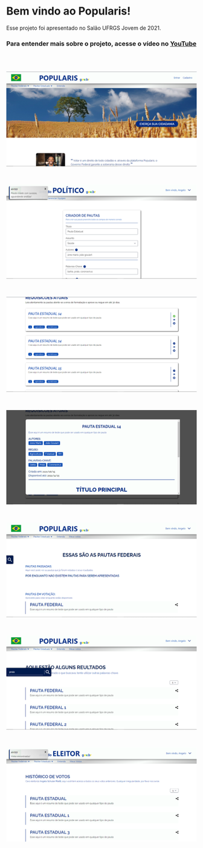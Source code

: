 # Bem vindo ao Popularis!
Esse projeto foi apresentado no Salão UFRGS Jovem de 2021.

### Para entender mais sobre o projeto, acesse o vídeo no [YouTube](https://www.youtube.com/watch?v=z7Fxt9x_37M&t=5s)
<br/>
<br/>

![](./public/images/readme/pic1.png)

<br/>

![](./public/images/readme/pic2.png)

<br/>

![](./public/images/readme/pic3.png)

<br/>

![](./public/images/readme/pic4.png)

<br/>

![](./public/images/readme/pic5.png)

<br/>

![](./public/images/readme/pic6.png)

<br/>

![](./public/images/readme/pic7.png)

<br/>

